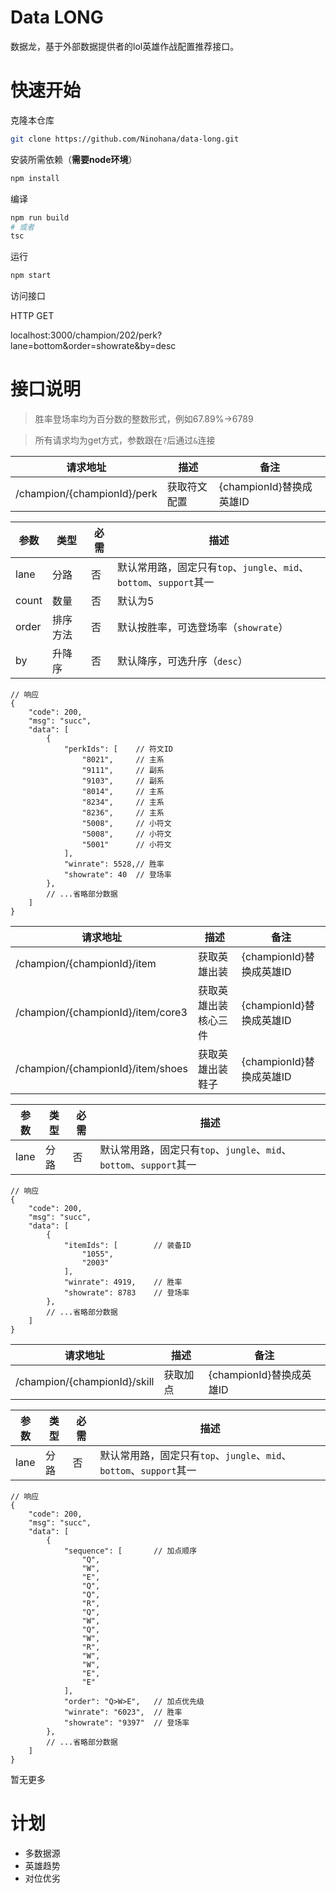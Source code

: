 # Data LONG

数据龙，基于外部数据提供者的lol英雄作战配置推荐接口。

# 快速开始

克隆本仓库

```bash
git clone https://github.com/Ninohana/data-long.git
```

安装所需依赖（**需要node环境**）

```bash
npm install
```

编译
```bash
npm run build
# 或者
tsc
```

运行

```bash
npm start
```

访问接口

HTTP    GET

localhost:3000/champion/202/perk?lane=bottom&order=showrate&by=desc

# 接口说明

> 胜率登场率均为百分数的整数形式，例如67.89%->6789

> 所有请求均为get方式，参数跟在`?`后通过`&`连接

| 请求地址 | 描述 | 备注 |
| -- | -- | -- |
| /champion/{championId}/perk | 获取符文配置 | {championId}替换成英雄ID |

| 参数 | 类型 | 必需 | 描述 |
| -- | -- | -- | -- |
| lane | 分路 | 否 | 默认常用路，固定只有`top`、`jungle`、`mid`、`bottom`、`support`其一 |
| count | 数量 | 否 | 默认为5
| order | 排序方法 | 否 | 默认按胜率，可选登场率（`showrate`） |
| by | 升降序 | 否 | 默认降序，可选升序（`desc`） |

```
// 响应
{
    "code": 200,
    "msg": "succ",
    "data": [
        {
            "perkIds": [    // 符文ID
                "8021",     // 主系
                "9111",     // 副系
                "9103",     // 副系
                "8014",     // 主系
                "8234",     // 主系
                "8236",     // 主系
                "5008",     // 小符文
                "5008",     // 小符文
                "5001"      // 小符文
            ],
            "winrate": 5528,// 胜率
            "showrate": 40  // 登场率
        },
        // ...省略部分数据
    ]
}
```

| 请求地址 | 描述 | 备注 |
| -- | -- | -- |
| /champion/{championId}/item | 获取英雄出装 | {championId}替换成英雄ID |
| /champion/{championId}/item/core3 | 获取英雄出装核心三件 | {championId}替换成英雄ID |
| /champion/{championId}/item/shoes | 获取英雄出装鞋子 | {championId}替换成英雄ID |

| 参数 | 类型 | 必需 | 描述 |
| -- | -- | -- | -- |
| lane | 分路 | 否 | 默认常用路，固定只有`top`、`jungle`、`mid`、`bottom`、`support`其一 |

```
// 响应
{
    "code": 200,
    "msg": "succ",
    "data": [
        {
            "itemIds": [        // 装备ID
                "1055",
                "2003"
            ],
            "winrate": 4919,    // 胜率
            "showrate": 8783    // 登场率
        },
        // ...省略部分数据
    ]
}
```

| 请求地址 | 描述 | 备注 |
| -- | -- | -- |
| /champion/{championId}/skill | 获取加点 | {championId}替换成英雄ID |

| 参数 | 类型 | 必需 | 描述 |
| -- | -- | -- | -- |
| lane | 分路 | 否 | 默认常用路，固定只有`top`、`jungle`、`mid`、`bottom`、`support`其一 |

```
// 响应
{
    "code": 200,
    "msg": "succ",
    "data": [
        {
            "sequence": [       // 加点顺序
                "Q",
                "W",
                "E",
                "Q",
                "Q",
                "R",
                "Q",
                "W",
                "Q",
                "W",
                "R",
                "W",
                "W",
                "E",
                "E"
            ],
            "order": "Q>W>E",   // 加点优先级
            "winrate": "6023",  // 胜率
            "showrate": "9397"  // 登场率
        },
        // ...省略部分数据
    ]
}
```

暂无更多

# 计划

- 多数据源
- 英雄趋势
- 对位优劣

